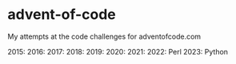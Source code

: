 # advent-of-code

My attempts at the code challenges for adventofcode.com

2015: 
2016: 
2017: 
2018: 
2019: 
2020: 
2021: 
2022: Perl
2023: Python
